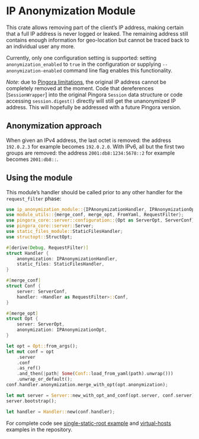 # IP Anonymization Module

This crate allows removing part of the client’s IP address, making certain that a full IP
address is never logged or leaked. The remaining address still contains enough information
for geo-location but cannot be traced back to an individual user any more.

Currently, only one configuration setting is supported: setting `anonymization_enabled` to
`true` in the configuration or supplying `--anonymization-enabled` command line flag enables
this functionality.

*Note*: due to [Pingora limitations](https://github.com/cloudflare/pingora/issues/270), the
original IP address cannot be completely removed at the moment. Code that dereferences
[`SessionWrapper`] into the original Pingora `Session` data structure or code accessing
`session.digest()` directly will still get the unanonymized IP address. This will hopefully
be addressed with a future Pingora version.

## Anonymization approach

When given an IPv4 address, the last octet is removed: the address `192.0.2.3` for example
becomes `192.0.2.0`. With IPv6, all but the first two groups are removed: the address
`2001:db8:1234:5678::2` for example becomes `2001:db8::`.

## Using the module

This module’s handler should be called prior to any other handler for the `request_filter`
phase:

```rust
use ip_anonymization_module::{IPAnonymizationHandler, IPAnonymizationOpt};
use module_utils::{merge_conf, merge_opt, FromYaml, RequestFilter};
use pingora_core::server::configuration::{Opt as ServerOpt, ServerConf};
use pingora_core::server::Server;
use static_files_module::StaticFilesHandler;
use structopt::StructOpt;

#[derive(Debug, RequestFilter)]
struct Handler {
    anonymization: IPAnonymizationHandler,
    static_files: StaticFilesHandler,
}

#[merge_conf]
struct Conf {
    server: ServerConf,
    handler: <Handler as RequestFilter>::Conf,
}

#[merge_opt]
struct Opt {
    server: ServerOpt,
    anonymization: IPAnonymizationOpt,
}

let opt = Opt::from_args();
let mut conf = opt
    .server
    .conf
    .as_ref()
    .and_then(|path| Some(Conf::load_from_yaml(path).unwrap()))
    .unwrap_or_default();
conf.handler.anonymization.merge_with_opt(opt.anonymization);

let mut server = Server::new_with_opt_and_conf(opt.server, conf.server);
server.bootstrap();

let handler = Handler::new(conf.handler);
```

For complete code see [single-static-root example](https://github.com/palant/pingora-utils/tree/main/examples/single-static-root) and [virtual-hosts](https://github.com/palant/pingora-utils/tree/main/examples/virtual-hosts) examples in the repository.
